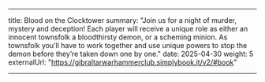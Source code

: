 
---
title: Blood on the Clocktower
summary: "Join us for a night of murder, mystery and deception! Each player will receive a unique role as either an innocent townsfolk a bloodthirsty demon, or a scheming minion. As townsfolk you’ll have to work together and use unique powers to stop the demon before they’re taken down one by one."
date: 2025-04-30
weight: 5
externalUrl: "https://gibraltarwarhammerclub.simplybook.it/v2/#book"

---
